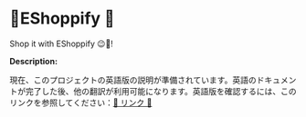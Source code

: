 # 🛒EShoppify 🛒

Shop it with EShoppify 😉🛒!

**Description:**

現在、このプロジェクトの英語版の説明が準備されています。英語のドキュメントが完了した後、他の翻訳が利用可能になります。英語版を確認するには、このリンクを参照してください：[🔗 リンク 🔗](../English/ReadMe.md)
